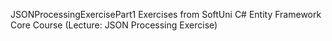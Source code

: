 JSONProcessingExercisePart1
Exercises from SoftUni C# Entity Framework Core Course (Lecture: JSON Processing Exercise)
